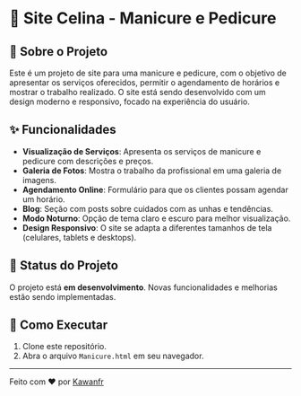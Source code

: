 # 💅 Site Celina - Manicure e Pedicure

## 📝 Sobre o Projeto

Este é um projeto de site para uma manicure e pedicure, com o objetivo de apresentar os serviços oferecidos, permitir o agendamento de horários e mostrar o trabalho realizado. O site está sendo desenvolvido com um design moderno e responsivo, focado na experiência do usuário.

## ✨ Funcionalidades

*   **Visualização de Serviços**: Apresenta os serviços de manicure e pedicure com descrições e preços.
*   **Galeria de Fotos**: Mostra o trabalho da profissional em uma galeria de imagens.
*   **Agendamento Online**: Formulário para que os clientes possam agendar um horário.
*   **Blog**: Seção com posts sobre cuidados com as unhas e tendências.
*   **Modo Noturno**: Opção de tema claro e escuro para melhor visualização.
*   **Design Responsivo**: O site se adapta a diferentes tamanhos de tela (celulares, tablets e desktops).

## 🚧 Status do Projeto

O projeto está **em desenvolvimento**. Novas funcionalidades e melhorias estão sendo implementadas.

## 🚀 Como Executar

1.  Clone este repositório.
2.  Abra o arquivo `Manicure.html` em seu navegador.

---

Feito com ❤️ por [Kawanfr](https://github.com/Kawanfr)
